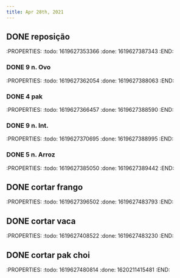 ```yaml
---
title: Apr 28th, 2021
---
```


## DONE reposição
:PROPERTIES:
:todo: 1619627353366
:done: 1619627387343
:END:
### DONE 9 n. Ovo
:PROPERTIES:
:todo: 1619627362054
:done: 1619627388063
:END:
### DONE 4 pak
:PROPERTIES:
:todo: 1619627366457
:done: 1619627388590
:END:
### DONE 9 n. Int.
:PROPERTIES:
:todo: 1619627370695
:done: 1619627388995
:END:
### DONE 5 n. Arroz
:PROPERTIES:
:todo: 1619627385050
:done: 1619627389442
:END:
## DONE cortar frango
:PROPERTIES:
:todo: 1619627396502
:done: 1619627483793
:END:
## DONE cortar vaca
:PROPERTIES:
:todo: 1619627408522
:done: 1619627483230
:END:
## DONE cortar pak choi
:PROPERTIES:
:todo: 1619627480814
:done: 1620211415481
:END:
##